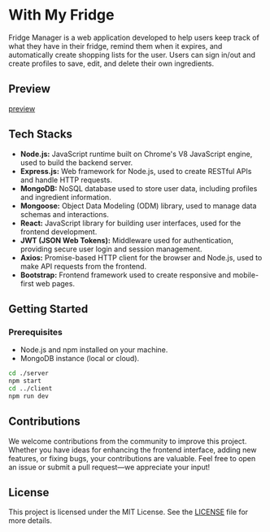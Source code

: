 # With My Fridge

Fridge Manager is a web application developed to help users keep track of what they have in their fridge, remind them when it expires, and automatically create shopping lists for the user. Users can sign in/out and create profiles to save, edit, and delete their own ingredients.

## Preview
[preview](https://with-my-fridge.vercel.app/home)

## Tech Stacks
- **Node.js:** JavaScript runtime built on Chrome's V8 JavaScript engine, used to build the backend server.
- **Express.js:** Web framework for Node.js, used to create RESTful APIs and handle HTTP requests.
- **MongoDB:** NoSQL database used to store user data, including profiles and ingredient information.
- **Mongoose:** Object Data Modeling (ODM) library, used to manage data schemas and interactions.
- **React:** JavaScript library for building user interfaces, used for the frontend development.
- **JWT (JSON Web Tokens):** Middleware used for authentication, providing secure user login and session management.
- **Axios:** Promise-based HTTP client for the browser and Node.js, used to make API requests from the frontend.
- **Bootstrap:** Frontend framework used to create responsive and mobile-first web pages.

## Getting Started

### Prerequisites
- Node.js and npm installed on your machine.
- MongoDB instance (local or cloud).
```bash
cd ./server
npm start
cd ../client
npm run dev
```

## Contributions
We welcome contributions from the community to improve this project. Whether you have ideas for enhancing the frontend interface, adding new features, or fixing bugs, your contributions are valuable. Feel free to open an issue or submit a pull request—we appreciate your input!

## License
This project is licensed under the MIT License. See the [LICENSE](LICENSE) file for more details.
